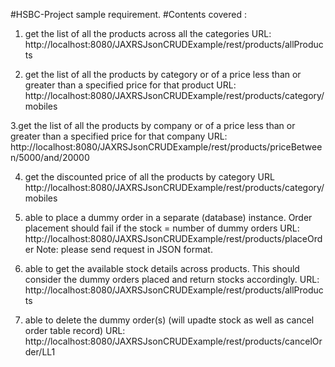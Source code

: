 #HSBC-Project sample requirement.
#Contents covered :

1. get the list of all the products across all the categories
URL:   http://localhost:8080/JAXRSJsonCRUDExample/rest/products/allProducts

 2. get the list of all the products by category or of a price less than or greater than    a specified price for that product
URL:  http://localhost:8080/JAXRSJsonCRUDExample/rest/products/category/mobiles

3.get the list of all the products by company or of a price less than or greater than a specified price for that company
URL: http://localhost:8080/JAXRSJsonCRUDExample/rest/products/priceBetween/5000/and/20000

4. get the discounted price of all the products by category
URL http://localhost:8080/JAXRSJsonCRUDExample/rest/products/category/mobiles

5. able to place a dummy order in a separate (database) instance. Order placement should fail if the stock = number of dummy orders 
URL: http://localhost:8080/JAXRSJsonCRUDExample/rest/products/placeOrder
Note: please send request in JSON format.

6.  able to get the available stock details across products. This should consider the dummy orders placed and return stocks accordingly. 
URL: http://localhost:8080/JAXRSJsonCRUDExample/rest/products/allProducts

7.  able to delete the dummy order(s) (will upadte stock as well as cancel order table record)
URL:  http://localhost:8080/JAXRSJsonCRUDExample/rest/products/cancelOrder/LL1
 

